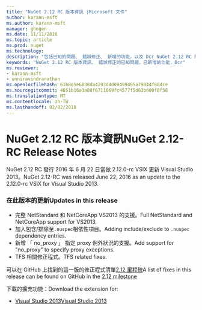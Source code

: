 ```yaml
---
title: "NuGet 2.12 RC 版本資訊 |Microsoft 文件"
author: karann-msft
ms.author: karann-msft
manager: ghogen
ms.date: 11/11/2016
ms.topic: article
ms.prod: nuget
ms.technology: 
description: "包括已知的問題、 錯誤修正、 新增的功能，以及 Dcr NuGet 2.12 RC 版本資訊。"
keywords: "NuGet 2.12 RC 版本資訊、 錯誤修正的已知問題，已新增的功能，Dcr"
ms.reviewer:
- karann-msft
- unniravindranathan
ms.openlocfilehash: 61b8e5e6838da4293d4d09499495a79044f68dce
ms.sourcegitcommit: 4651b16a3a08f6711669fc4577f5d63b600f8f58
ms.translationtype: MT
ms.contentlocale: zh-TW
ms.lasthandoff: 02/02/2018
---
```

# <a name="nuget-212-rc-release-notes"></a><span data-ttu-id="90773-104">NuGet 2.12 RC 版本資訊</span><span class="sxs-lookup"><span data-stu-id="90773-104">NuGet 2.12-RC Release Notes</span></span>

<span data-ttu-id="90773-105">NuGet 2.12 RC 發行 2016 年 6 月 22 日當做 2.12.0-rc VSIX 更新 Visual Studio 2013。</span><span class="sxs-lookup"><span data-stu-id="90773-105">NuGet 2.12-RC was released June 22, 2016 as an update to the 2.12.0-rc VSIX for Visual Studio 2013.</span></span>

### <a name="updates-in-this-release"></a><span data-ttu-id="90773-106">在此版本的更新</span><span class="sxs-lookup"><span data-stu-id="90773-106">Updates in this release</span></span>

* <span data-ttu-id="90773-107">完整 NetStandard 和 NetCoreApp VS2013 的支援。</span><span class="sxs-lookup"><span data-stu-id="90773-107">Full NetStandard  and NetCoreApp support for VS2013.</span></span>
* <span data-ttu-id="90773-108">加入包含/排除至`.nuspec`相依性項目。</span><span class="sxs-lookup"><span data-stu-id="90773-108">Adding include/exclude to `.nuspec` dependency entries.</span></span>
* <span data-ttu-id="90773-109">新增 「 no_proxy 」 指定 proxy 例外狀況的支援。</span><span class="sxs-lookup"><span data-stu-id="90773-109">Add support for "no_proxy" to specify proxy exceptions.</span></span>
* <span data-ttu-id="90773-110">TFS 相關修正程式。</span><span class="sxs-lookup"><span data-stu-id="90773-110">TFS related fixes.</span></span>

<span data-ttu-id="90773-111">可以在 GitHub 上找到的這一版的修正程式清單[2.12 里程碑](https://github.com/NuGet/Home/issues?q=milestone%3A2.12+is%3Aclosed)</span><span class="sxs-lookup"><span data-stu-id="90773-111">A list of fixes in this release can be found on GitHub in the [2.12 milestone](https://github.com/NuGet/Home/issues?q=milestone%3A2.12+is%3Aclosed)</span></span>

<span data-ttu-id="90773-112">下載的擴充功能：</span><span class="sxs-lookup"><span data-stu-id="90773-112">Download the extension for:</span></span>

* [<span data-ttu-id="90773-113">Visual Studio 2013</span><span class="sxs-lookup"><span data-stu-id="90773-113">Visual Studio 2013</span></span>](https://dist.nuget.org/visualstudio-2013-vsix/v2.12.0-rc/NuGet.Tools.vsix)
